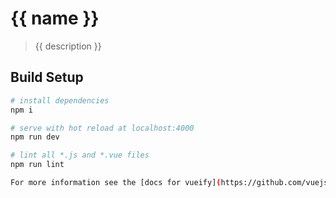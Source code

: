 
# {{ name }}

> {{ description }}

## Build Setup

``` bash
# install dependencies
npm i

# serve with hot reload at localhost:4000
npm run dev

# lint all *.js and *.vue files
npm run lint

For more information see the [docs for vueify](https://github.com/vuejs/vueify).